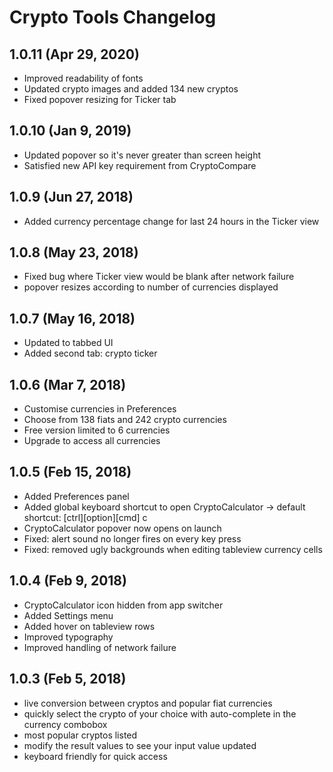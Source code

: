 # Crypto Tools Changelog

## 1.0.11 (Apr 29, 2020)
- Improved readability of fonts
- Updated crypto images and added 134 new cryptos
- Fixed popover resizing for Ticker tab

## 1.0.10 (Jan 9, 2019)
- Updated popover so it's never greater than screen height
- Satisfied new API key requirement from CryptoCompare

## 1.0.9 (Jun 27, 2018)
- Added currency percentage change for last 24 hours in the Ticker view

## 1.0.8 (May 23, 2018)
- Fixed bug where Ticker view would be blank after network failure
- popover resizes according to number of currencies displayed

## 1.0.7 (May 16, 2018)
- Updated to tabbed UI
- Added second tab: crypto ticker

## 1.0.6 (Mar 7, 2018)
- Customise currencies in Preferences
- Choose from 138 fiats and 242 crypto currencies
- Free version limited to 6 currencies
- Upgrade to access all currencies

## 1.0.5 (Feb 15, 2018)
- Added Preferences panel
- Added global keyboard shortcut to open CryptoCalculator
-\> default shortcut: [ctrl][option][cmd] c
- CryptoCalculator popover now opens on launch
- Fixed: alert sound no longer fires on every key press
- Fixed: removed ugly backgrounds when editing tableview currency cells

## 1.0.4 (Feb 9, 2018)
- CryptoCalculator icon hidden from app switcher
- Added Settings menu
- Added hover on tableview rows
- Improved typography
- Improved handling of network failure

## 1.0.3 (Feb 5, 2018)
- live conversion between cryptos and popular fiat currencies
- quickly select the crypto of your choice with auto-complete in the currency combobox
- most popular cryptos listed
- modify the result values to see your input value updated
- keyboard friendly for quick access